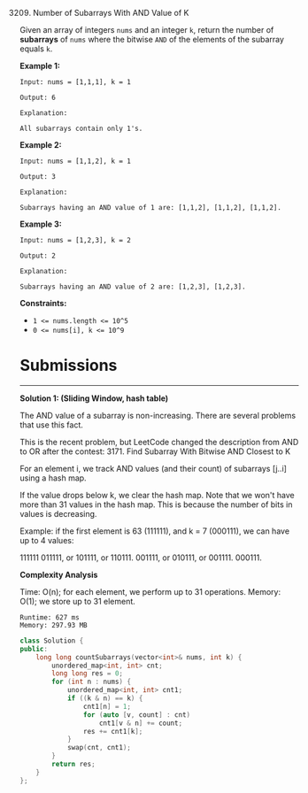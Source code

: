 3209. Number of Subarrays With AND Value of K

Given an array of integers `nums` and an integer `k`, return the number of **subarrays** of `nums` where the bitwise `AND` of the elements of the subarray equals `k`.

 

**Example 1:**
```
Input: nums = [1,1,1], k = 1

Output: 6

Explanation:

All subarrays contain only 1's.
```

**Example 2:**
```
Input: nums = [1,1,2], k = 1

Output: 3

Explanation:

Subarrays having an AND value of 1 are: [1,1,2], [1,1,2], [1,1,2].
```

**Example 3:**
```
Input: nums = [1,2,3], k = 2

Output: 2

Explanation:

Subarrays having an AND value of 2 are: [1,2,3], [1,2,3].
```
 

**Constraints:**

* `1 <= nums.length <= 10^5`
* `0 <= nums[i], k <= 10^9`

# Submissions
---
**Solution 1: (Sliding Window, hash table)**

The AND value of a subarray is non-increasing. There are several problems that use this fact.

This is the recent problem, but LeetCode changed the description from AND to OR after the contest:
3171. Find Subarray With Bitwise AND Closest to K

For an element i, we track AND values (and their count) of subarrays [j..i] using a hash map.

If the value drops below k, we clear the hash map.
Note that we won't have more than 31 values in the hash map. This is because the number of bits in values is decreasing.

Example: if the first element is 63 (111111), and k = 7 (000111), we can have up to 4 values:

111111
011111, or 101111, or 110111.
001111, or 010111, or 001111.
000111.

__Complexity Analysis__

Time: O(n); for each element, we perform up to 31 operations.
Memory: O(1); we store up to 31 element.

```
Runtime: 627 ms
Memory: 297.93 MB
```
```c++
class Solution {
public:
    long long countSubarrays(vector<int>& nums, int k) {
        unordered_map<int, int> cnt;
        long long res = 0;
        for (int n : nums) {
            unordered_map<int, int> cnt1;
            if ((k & n) == k) {
                cnt1[n] = 1;
                for (auto [v, count] : cnt)
                    cnt1[v & n] += count;
                res += cnt1[k];
            }
            swap(cnt, cnt1);
        }
        return res;
    }
};
```
